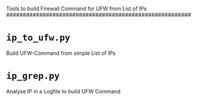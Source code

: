 Tools to build Firewall Command for UFW from List of IPs
########################################################


`ip_to_ufw.py`
=============

Build UFW-Command from simple List of IPs

`ip_grep.py`
============

Analyse IP in a Logfile to build UFW Command

